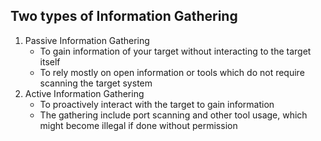 ## Two types of Information Gathering
1. Passive Information Gathering
	- To gain information of your target without interacting to the target itself
	- To rely mostly on open information or tools which do not require scanning the target system
2. Active Information Gathering
	- To proactively interact with the target to gain information
	- The gathering include port scanning and other tool usage, which might become illegal if done without permission

